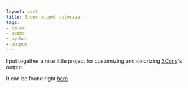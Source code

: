```yaml
--- 
layout: post
title: Scons output colorizer
tags: 
- color
- scons
- python
- output
---
```

I put together a nice little project for customizing and colorizing <a title="Get Scons!" href="http://www.scons.org" target="_blank">SCons</a>'s output.

It can be found right <a title="Go, go Gadget!" href="http://code.google.com/p/scolorizer/" target="_blank">here</a> .
